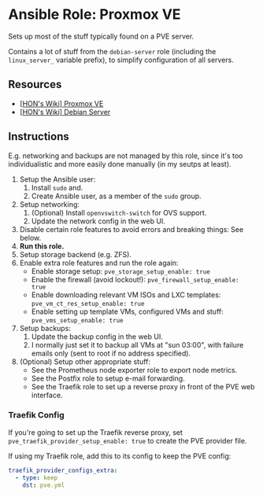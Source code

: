 # Ansible Role: Proxmox VE

Sets up most of the stuff typically found on a PVE server.

Contains a lot of stuff from the `debian-server` role (including the `linux_server_` variable prefix), to simplify configuration of all servers.

## Resources

- [[HON's Wiki] Proxmox VE](https://wiki.hon.one/config/virt-cont/proxmox-ve/)
- [[HON's Wiki] Debian Server](https://wiki.hon.one/config/linux-server/debian/)

## Instructions

E.g. networking and backups are not managed by this role, since it's too individualistic and more easily done manually (in my seutps at least).

1. Setup the Ansible user:
    1. Install `sudo` and.
    1. Create Ansible user, as a member of the `sudo` group.
1. Setup networking:
    1. (Optional) Install `openvswitch-switch` for OVS support.
    1. Update the network config in the web UI.
1. Disable certain role features to avoid errors and breaking things: See below.
1. **Run this role.**
1. Setup storage backend (e.g. ZFS).
1. Enable extra role features and run the role again:
    - Enable storage setup: `pve_storage_setup_enable: true`
    - Enable the firewall (avoid lockout!): `pve_firewall_setup_enable: true`
    - Enable downloading relevant VM ISOs and LXC templates: `pve_vm_ct_res_setup_enable: true`
    - Enable setting up template VMs, configured VMs and stuff: `pve_vms_setup_enable: true`
1. Setup backups:
    1. Update the backup config in the web UI.
    1. I normally just set it to backup all VMs at "sun 03:00", with failure emails only (sent to root if no address specified).
1. (Optional) Setup other appropriate stuff:
    - See the Prometheus node exporter role to export node metrics.
    - See the Postfix role to setup e-mail forwarding.
    - See the Traefik role to set up a reverse proxy in front of the PVE web interface.

### Traefik Config

If you're going to set up the Traefik reverse proxy, set `pve_traefik_provider_setup_enable: true` to create the PVE provider file.

If using my Traefik role, add this to its config to keep the PVE config:

```yml
traefik_provider_configs_extra:
  - type: keep
    dst: pve.yml
```
